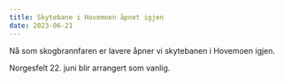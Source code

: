 ```yaml
---
title: Skytebane i Hovemoen åpnet igjen
date: 2023-06-21
---
```


Nå som skogbrannfaren er lavere åpner vi skytebanen i Hovemoen igjen.

Norgesfelt 22. juni blir arrangert som vanlig.
